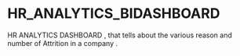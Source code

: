 # HR_ANALYTICS_BIDASHBOARD
HR ANALYTICS DASHBOARD , that tells about the various reason and number of Attrition in a company .
